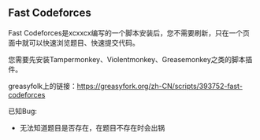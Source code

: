 ## Fast Codeforces

Fast Codeforces是xcxxcx编写的一个脚本安装后，您不需要刷新，只在一个页面中就可以快速浏览题目、快速提交代码。

您需要先安装Tampermonkey、Violentmonkey、Greasemonkey之类的脚本插件。

greasyfolk上的链接：<https://greasyfork.org/zh-CN/scripts/393752-fast-codeforces>

已知Bug:

+ 无法知道题目是否存在，在题目不存在时会出锅
